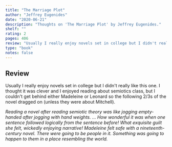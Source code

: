 ```yaml
---
title: "The Marriage Plot"
author: "Jeffrey Eugenides"
date: "2020-06-21"
description: "Thoughts on 'The Marriage Plot' by Jeffrey Eugenides."
shelf: ""
rating: 2
pages: 406
review: "Usually I really enjoy novels set in college but I didn't really like this one. I thought it was clever and I enjoyed reading about semiotics class, but I couldn't get behind either Madeleine or Leonard so the following 2/3s of the novel dragged on (unless they were about Mitchell). <br/><br/><i>Reading a novel after reading semiotic theory was like jogging empty-handed after jogging with hand weights. ... How wonderful it was when one sentence followed logically from the sentence before! What exquisite guilt she felt, wickedly enjoying narrative! Madeleine felt safe with a nineteenth-century novel. There were going to be people in it. Something was going to happen to them in a place resembling the world.</i>"
type: "book"
notes: false
---
```


## Review

Usually I really enjoy novels set in college but I didn't really like this one. I thought it was clever and I enjoyed reading about semiotics class, but I couldn't get behind either Madeleine or Leonard so the following 2/3s of the novel dragged on (unless they were about Mitchell).

_Reading a novel after reading semiotic theory was like jogging empty-handed after jogging with hand weights. ... How wonderful it was when one sentence followed logically from the sentence before! What exquisite guilt she felt, wickedly enjoying narrative! Madeleine felt safe with a nineteenth-century novel. There were going to be people in it. Something was going to happen to them in a place resembling the world._
